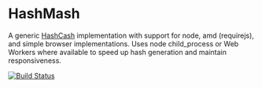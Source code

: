 # HashMash

A generic [HashCash](http://www.hashcash.org/) implementation with support for node, amd (requirejs), and simple browser implementations. Uses node child_process or Web Workers where available to speed up hash generation and maintain responsiveness.

[![Build Status](https://travis-ci.org/zvelo/hashmash.png?branch=master)](https://travis-ci.org/zvelo/hashmash)
